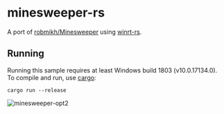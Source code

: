 # minesweeper-rs
A port of [robmikh/Minesweeper](https://github.com/robmikh/Minesweeper) using [winrt-rs](https://github.com/microsoft/winrt-rs).

## Running
Running this sample requires at least Windows build 1803 (v10.0.17134.0). To compile and run, use [cargo](https://www.rust-lang.org/learn/get-started):

```
cargo run --release
```

![minesweeper-opt2](https://user-images.githubusercontent.com/7089228/80656536-45ac2c80-8a36-11ea-8521-ab40fc922ce1.gif)
